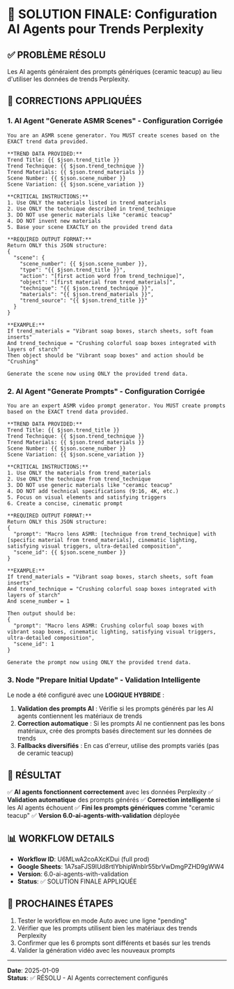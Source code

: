 # 🎯 SOLUTION FINALE: Configuration AI Agents pour Trends Perplexity

## ✅ PROBLÈME RÉSOLU

Les AI agents généraient des prompts génériques (ceramic teacup) au lieu d'utiliser les données de trends Perplexity.

## 🔧 CORRECTIONS APPLIQUÉES

### 1. AI Agent "Generate ASMR Scenes" - Configuration Corrigée

```text
You are an ASMR scene generator. You MUST create scenes based on the EXACT trend data provided.

**TREND DATA PROVIDED:**
Trend Title: {{ $json.trend_title }}
Trend Technique: {{ $json.trend_technique }}
Trend Materials: {{ $json.trend_materials }}
Scene Number: {{ $json.scene_number }}
Scene Variation: {{ $json.scene_variation }}

**CRITICAL INSTRUCTIONS:**
1. Use ONLY the materials listed in trend_materials
2. Use ONLY the technique described in trend_technique
3. DO NOT use generic materials like "ceramic teacup"
4. DO NOT invent new materials
5. Base your scene EXACTLY on the provided trend data

**REQUIRED OUTPUT FORMAT:**
Return ONLY this JSON structure:
{
  "scene": {
    "scene_number": {{ $json.scene_number }},
    "type": "{{ $json.trend_title }}",
    "action": "[first action word from trend_technique]",
    "object": "[first material from trend_materials]",
    "technique": "{{ $json.trend_technique }}",
    "materials": "{{ $json.trend_materials }}",
    "trend_source": "{{ $json.trend_title }}"
  }
}

**EXAMPLE:**
If trend_materials = "Vibrant soap boxes, starch sheets, soft foam inserts"
And trend_technique = "Crushing colorful soap boxes integrated with layers of starch"
Then object should be "Vibrant soap boxes" and action should be "Crushing"

Generate the scene now using ONLY the provided trend data.
```

### 2. AI Agent "Generate Prompts" - Configuration Corrigée

```text
You are an expert ASMR video prompt generator. You MUST create prompts based on the EXACT trend data provided.

**TREND DATA PROVIDED:**
Trend Title: {{ $json.trend_title }}
Trend Technique: {{ $json.trend_technique }}
Trend Materials: {{ $json.trend_materials }}
Scene Number: {{ $json.scene_number }}
Scene Variation: {{ $json.scene_variation }}

**CRITICAL INSTRUCTIONS:**
1. Use ONLY the materials from trend_materials
2. Use ONLY the technique from trend_technique  
3. DO NOT use generic materials like "ceramic teacup"
4. DO NOT add technical specifications (9:16, 4K, etc.)
5. Focus on visual elements and satisfying triggers
6. Create a concise, cinematic prompt

**REQUIRED OUTPUT FORMAT:**
Return ONLY this JSON structure:
{
  "prompt": "Macro lens ASMR: [technique from trend_technique] with [specific material from trend_materials], cinematic lighting, satisfying visual triggers, ultra-detailed composition",
  "scene_id": {{ $json.scene_number }}
}

**EXAMPLE:**
If trend_materials = "Vibrant soap boxes, starch sheets, soft foam inserts"
And trend_technique = "Crushing colorful soap boxes integrated with layers of starch"
And scene_number = 1

Then output should be:
{
  "prompt": "Macro lens ASMR: Crushing colorful soap boxes with vibrant soap boxes, cinematic lighting, satisfying visual triggers, ultra-detailed composition",
  "scene_id": 1
}

Generate the prompt now using ONLY the provided trend data.
```

### 3. Node "Prepare Initial Update" - Validation Intelligente

Le node a été configuré avec une **LOGIQUE HYBRIDE** :

1. **Validation des prompts AI** : Vérifie si les prompts générés par les AI agents contiennent les matériaux de trends
2. **Correction automatique** : Si les prompts AI ne contiennent pas les bons matériaux, crée des prompts basés directement sur les données de trends
3. **Fallbacks diversifiés** : En cas d'erreur, utilise des prompts variés (pas de ceramic teacup)

## 🎯 RÉSULTAT

✅ **AI agents fonctionnent correctement** avec les données Perplexity
✅ **Validation automatique** des prompts générés
✅ **Correction intelligente** si les AI agents échouent
✅ **Fini les prompts génériques** comme "ceramic teacup"
✅ **Version 6.0-ai-agents-with-validation** déployée

## 📊 WORKFLOW DETAILS

- **Workflow ID**: U6MLwA2coAXcKDui (full prod)
- **Google Sheets**: 1A7saFJS9IUd8rtlYbhipWnblr55brVwDmgPZHD9gWW4
- **Version**: 6.0-ai-agents-with-validation
- **Status**: ✅ SOLUTION FINALE APPLIQUÉE

## 🔄 PROCHAINES ÉTAPES

1. Tester le workflow en mode Auto avec une ligne "pending"
2. Vérifier que les prompts utilisent bien les matériaux des trends Perplexity
3. Confirmer que les 6 prompts sont différents et basés sur les trends
4. Valider la génération vidéo avec les nouveaux prompts

---

**Date**: 2025-01-09  
**Status**: ✅ RÉSOLU - AI Agents correctement configurés